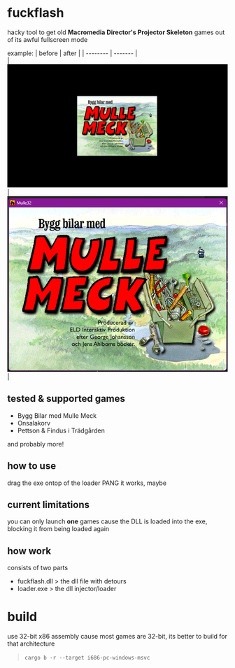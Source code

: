 # fuckflash  
  
hacky tool to get old **Macromedia Director's Projector Skeleton** games out of its awful fullscreen mode 

example:
| before | after |
| -------- | ------- |  
| ![before image](https://raw.githubusercontent.com/reezey/fuckflash/master/before.png?raw=true) | ![after image](https://raw.githubusercontent.com/reezey/fuckflash/master/after.png?raw=true) |  

## tested & supported games  
- Bygg Bilar med Mulle Meck
- Onsalakorv
- Pettson & Findus i Trädgården  

and probably more!

## how to use
drag the exe ontop of the loader PANG it works, maybe  

## current limitations
you can only launch **one** games cause the DLL is loaded into the exe, blocking it from being loaded again

## how work
consists of two parts    
- fuckflash.dll > the dll file with detours    
- loader.exe > the dll injector/loader  
  

# build  
use 32-bit x86 assembly cause most games are 32-bit, its better to build for that architecture  
> `cargo b -r --target i686-pc-windows-msvc`  